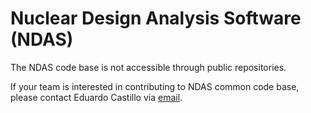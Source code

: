 # Nuclear Design Analysis Software (NDAS)

The NDAS code base is not accessible through public repositories. 

If your team is interested in contributing to NDAS common code base, please contact Eduardo Castillo via [email](mailto:ec833@cornell.edu).


